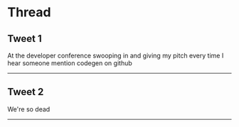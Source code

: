 # Thread

## Tweet 1

At the developer conference swooping in and giving my pitch every time I hear someone mention codegen on github

---

## Tweet 2

We're so dead

---

